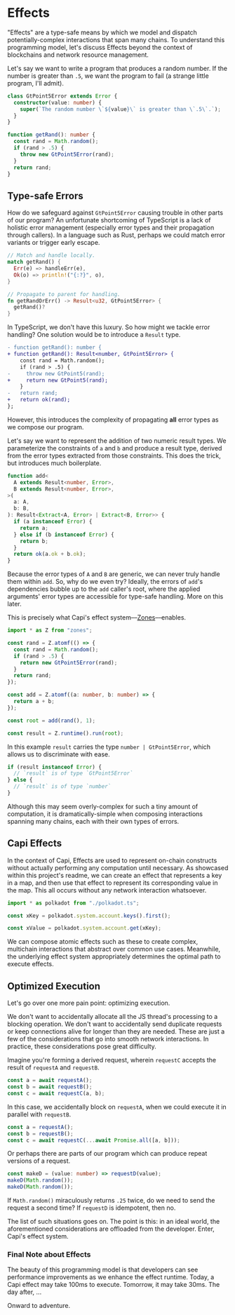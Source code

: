 # Effects

"Effects" are a type-safe means by which we model and dispatch potentially-complex interactions that span many chains. To understand this programming model, let's discuss Effects beyond the context of blockchains and network resource management.

Let's say we want to write a program that produces a random number. If the number is greater than `.5`, we want the program to fail (a strange little program, I'll admit).

```ts
class GtPoint5Error extends Error {
  constructor(value: number) {
    super(`The random number \`${value}\` is greater than \`.5\`.`);
  }
}

function getRand(): number {
  const rand = Math.random();
  if (rand > .5) {
    throw new GtPoint5Error(rand);
  }
  return rand;
}
```

## Type-safe Errors

How do we safeguard against `GtPoint5Error` causing trouble in other parts of our program? An unfortunate shortcoming of TypeScript is a lack of holistic error management (especially error types and their propagation through callers). In a language such as Rust, perhaps we could match error variants or trigger early escape.

```rs
// Match and handle locally.
match getRand() {
  Err(e) => handleErr(e),
  Ok(o) => println!("{:?}", o),
}

// Propagate to parent for handling.
fn getRandOrErr() -> Result<u32, GtPoint5Error> {
  getRand()?
}
```

In TypeScript, we don't have this luxury. So how might we tackle error handling? One solution would be to introduce a `Result` type.

```diff
- function getRand(): number {
+ function getRand(): Result<number, GtPoint5Error> {
    const rand = Math.random();
    if (rand > .5) {
-     throw new GtPoint5(rand);
+     return new GtPoint5(rand);
    }
-   return rand;
+   return ok(rand);
};
```

However, this introduces the complexity of propagating **all** error types as we compose our program.

Let's say we want to represent the addition of two numeric result types. We parameterize the constraints of `a` and `b` and produce a result type, derived from the error types extracted from those constraints. This does the trick, but introduces much boilerplate.

```ts
function add<
  A extends Result<number, Error>,
  B extends Result<number, Error>,
>(
  a: A,
  b: B,
): Result<Extract<A, Error> | Extract<B, Error>> {
  if (a instanceof Error) {
    return a;
  } else if (b instanceof Error) {
    return b;
  }
  return ok(a.ok + b.ok);
}
```

Because the error types of `A` and `B` are generic, we can never truly handle them within `add`. So, why do we even try? Ideally, the errors of `add`'s dependencies bubble up to the `add` caller's root, where the applied arguments' error types are accessible for type-safe handling. More on this later.

This is precisely what Capi's effect system––[Zones](https://github.com/paritytech/zones)––enables.

```ts
import * as Z from "zones";

const rand = Z.atomf(() => {
  const rand = Math.random();
  if (rand > .5) {
    return new GtPoint5Error(rand);
  }
  return rand;
});

const add = Z.atomf((a: number, b: number) => {
  return a + b;
});

const root = add(rand(), 1);

const result = Z.runtime().run(root);
```

In this example `result` carries the type `number | GtPoint5Error`, which allows us to discriminate with ease.

```ts
if (result instanceof Error) {
  // `result` is of type `GtPoint5Error`
} else {
  // `result` is of type `number`
}
```

Although this may seem overly-complex for such a tiny amount of computation, it is dramatically-simple when composing interactions spanning many chains, each with their own types of errors.

## Capi Effects

In the context of Capi, Effects are used to represent on-chain constructs without actually performing any computation until necessary. As showcased within this project's readme, we can create an effect that represents a key in a map, and then use that effect to represent its corresponding value in the map. This all occurs without any network interaction whatsoever.

```ts
import * as polkadot from "./polkadot.ts";

const xKey = polkadot.system.account.keys().first();

const xValue = polkadot.system.account.get(xKey);
```

We can compose atomic effects such as these to create complex, multichain interactions that abstract over common use cases. Meanwhile, the underlying effect system appropriately determines the optimal path to execute effects.

## Optimized Execution

Let's go over one more pain point: optimizing execution.

We don't want to accidentally allocate all the JS thread's processing to a blocking operation. We don't want to accidentally send duplicate requests or keep connections alive for longer than they are needed. These are just a few of the considerations that go into smooth network interactions. In practice, these considerations pose great difficulty.

Imagine you're forming a derived request, wherein `requestC` accepts the result of `requestA` and `requestB`.

```ts
const a = await requestA();
const b = await requestB();
const c = await requestC(a, b);
```

In this case, we accidentally block on `requestA`, when we could execute it in parallel with `requestB`.

```ts
const a = requestA();
const b = requestB();
const c = await requestC(...await Promise.all([a, b]));
```

Or perhaps there are parts of our program which can produce repeat versions of a request.

```ts
const makeD = (value: number) => requestD(value);
makeD(Math.random());
makeD(Math.random());
```

If `Math.random()` miraculously returns `.25` twice, do we need to send the request a second time? If `requestD` is idempotent, then no.

The list of such situations goes on. The point is this: in an ideal world, the aforementioned considerations are offloaded from the developer. Enter, Capi's effect system.

### Final Note about Effects

The beauty of this programming model is that developers can see performance improvements as we enhance the effect runtime. Today, a Capi effect may take 100ms to execute. Tomorrow, it may take 30ms. The day after, ...

Onward to adventure.
